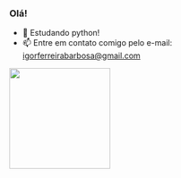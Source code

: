 ### Olá!

- 🌱 Estudando python!
- 📫 Entre em contato comigo pelo e-mail: igorferreirabarbosa@gmail.com
<div>
   <a href="https://github.com/igorx10">
  <img height="180em" src="https://github-readme-stats.vercel.app/api?username=igorx10&show_icons=true&theme=merko&include_all_commits=true&count_private=true"/>
</div>

<!--
**igorx10/igorx10** is a ✨ _special_ ✨ repository because its `README.md` (this file) appears on your GitHub profile.

Here are some ideas to get you started:

- 🔭 I’m currently working on ...
- 🌱 I’m currently learning ...
- 👯 I’m looking to collaborate on ...
- 🤔 I’m looking for help with ...
- 💬 Ask me about ...
- 📫 How to reach me: ...
- 😄 Pronouns: ...
- ⚡ Fun fact: ...
-->

